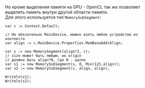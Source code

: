 


Но кроме выделения памяти на GPU - OpenCL так же позволяет выделять память внутри другой области памяти.\
Для этого используется тип `MemorySubSegment`:
```
var c := Context.Default;

// Не обязательно MainDevice, можно взять любое устройство из контекста
var align := c.MainDevice.Properties.MemBaseAddrAlign;

var s := new MemorySegment(align*2, c);
// size может быть любым, но origin
// должно быть align*N, где N - целое
var s1 := new MemorySubSegment(s, 0, Min(123,align));
var s2 := new MemorySubSegment(s, align, align);

Writeln(s1);
Writeln(s2);
```


